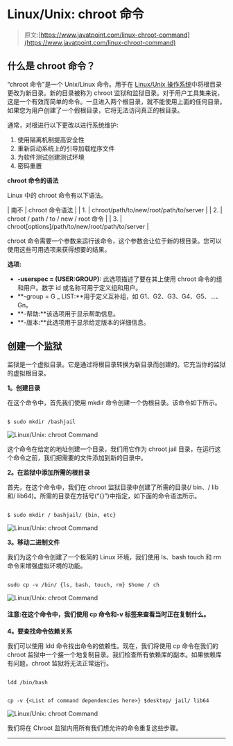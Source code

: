 # Linux/Unix: chroot 命令

> 原文:[https://www.javatpoint.com/linux-chroot-command](https://www.javatpoint.com/linux-chroot-command)

## 什么是 chroot 命令？

“chroot 命令”是一个 Unix/Linux 命令。用于在 [Linux/Unix 操作系统](https://www.javatpoint.com/linux-tutorial)中将根目录更改为新目录。新的目录被称为 chroot 监狱和监狱目录。对于用户工具集来说，这是一个有效而简单的命令。一旦进入两个根目录，就不能使用上面的任何目录。如果您为用户创建了一个假根目录，它将无法访问真正的根目录。

通常，对根进行以下更改以进行系统维护:

1.  使用隔离机制提高安全性
2.  重新启动系统上的引导加载程序文件
3.  为软件测试创建测试环境
4.  密码重置

**chroot 命令的语法**

Linux 中的 chroot 命令有以下语法。

| 南不 | chroot 命令语法 |
| 1. | chroot/path/to/new/root/path/to/server |
| 2. | chroot / path / to / new / root 命令 |
| 3. | chroot[options]/path/to/new/root/path/to/server |

chroot 命令需要一个参数来运行该命令，这个参数会让位于新的根目录。您可以使用这些可用选项来获得想要的结果。

**选项:**

*   **-userspec = (USER:GROUP):** 此选项描述了要在其上使用 chroot 命令的组和用户。数字 id 或名称可用于定义组和用户。
*   **-group = G _ LIST:**用于定义互补组，如 G1、G2、G3、G4、G5、…、Gn。
*   **-帮助:**该选项用于显示帮助信息。
*   **-版本:**此选项用于显示给定版本的详细信息。

## 创建一个监狱

监狱是一个虚拟目录。它是通过将根目录转换为新目录而创建的。它充当你的监狱的虚拟根目录。

**1。创建目录**

在这个命令中，首先我们使用 mkdir 命令创建一个伪根目录。该命令如下所示。

```

$ sudo mkdir /bashjail

```

![Linux/Unix: chroot Command](../Images/f46003dd8d5c4db56a64b1de91991aa2.png)

这个命令在给定的地址创建一个目录，我们用它作为 chroot jail 目录，在运行这个命令之前，我们把需要的文件添加到新的目录中。

**2。在监狱中添加所需的根目录**

首先，在这个命令中，我们在 chroot 监狱目录中创建了所需的目录(/ bin、/ lib 和/ lib64)。所需的目录在方括号(“{}”)中指定，如下面的命令语法所示。

```

$ sudo mkdir / bashjail/ {bin, etc}

```

![Linux/Unix: chroot Command](../Images/45bc6c7da530eea0222a8578e166a489.png)

**3。移动二进制文件**

我们为这个命令创建了一个极简的 Linux 环境，我们使用 ls、bash touch 和 rm 命令来增强虚拟环境的功能。

```

sudo cp -v /bin/ {ls, bash, touch, rm} $home / ch

```

![Linux/Unix: chroot Command](../Images/f6210850ceca8639b0b34ea282f483c7.png)

#### 注意:在这个命令中，我们使用 cp 命令和-v 标签来查看当时正在复制什么。

**4。要查找命令依赖关系**

我们可以使用 ldd 命令找出命令的依赖性。现在，我们将使用 cp 命令在我们的 chroot 监狱中一个接一个地复制目录。我们检查所有依赖库的副本。如果依赖库有问题，chroot 监狱将无法正常运行。

```

ldd /bin/bash

```

```

cp -v {<List of command dependencies here>} $desktop/ jail/ lib64

```

![Linux/Unix: chroot Command](../Images/d7efd03725cf594a44d2c608362879f2.png)

我们将在 Chroot 监狱内用所有我们想允许的命令重复这些步骤。

* * *